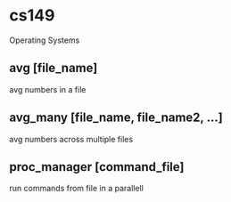 # cs149
Operating Systems


## avg [file_name]
avg numbers in a file

## avg_many [file_name, file_name2, ...]
avg numbers across multiple files

## proc_manager [command_file]
run commands from file in a parallell 
